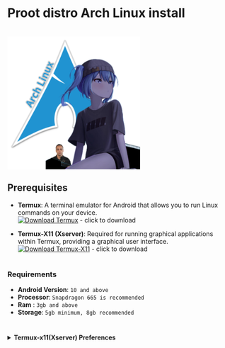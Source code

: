 # Proot distro Arch Linux install
<br><img width="300-" align="center" src="https://github.com/Welpyes/dotfiles-windows/blob/18d130b89831024092f5a6c05cc556dd70efd60f/wallpapers/20241018_195232.png">

## Prerequisites

- **Termux**: A terminal emulator for Android that allows you to run Linux commands on your device.  
  [![Download Termux](https://img.shields.io/badge/Download-Termux-brightgreen?style=for-the-badge&logo=android)](https://f-droid.org/repo/com.termux_118.apk) - click to download

- **Termux-X11 (Xserver)**: Required for running graphical applications within Termux, providing a graphical user interface.  
  [![Download Termux-X11](https://img.shields.io/badge/Download-Termux--X11-blue?style=for-the-badge&logo=linux)](https://github.com/ahmad1abbadi/extra/releases/download/apps/termux-x11.apk) - click to download 
# 

### Requirements
* **Android Version**: `10 and above`
* **Processor**: `Snapdragon 665 is recommended`
* **Ram** : `3gb and above`
* **Storage**: `5gb minimum, 8gb recommended`
# 
<details>
<summary><b>Termux-x11(Xserver) Preferences<b></summary>

#### Output  
- Display resolution mode  - Exact 
- Display resolution  - 1920x1080(minimum is 1280x720)
- Stretch to fit display  - Off
- Reseed screen while soft keyboard is open  - Off
- PIP mode  - Off
- Fullscreen on device display  - On
- Force landscape orientation  - On
- Hide display cutout (if any)  - Optional
- Keep Screen On - On

### Pointer
- Touchscreen input mode  - Trackpad  
- Show stylus click options  - Off
- Show mouse click helper overlay  - On
- Capture external mouse when possible  - On
- Transform captured pointer movements  - On  
- Enable tap-to-move for touchpads - Off

### Keyboard
Toggle Keyboard using back key - On
**Everything else is optional**

</details>
